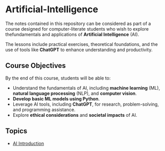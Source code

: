 # Artificial-Intelligence

The notes contained in this repository can be considered as part of a course designed for computer-literate students who wish to explore thefundamentals and applications of **Artificial Intelligence** (AI). 

The lessons include practical exercises, theoretical foundations, and the use of tools like **ChatGPT** to enhance understanding and productivity.

## Course Objectives

By the end of this course, students will be able to:

- Understand the fundamentals of AI, including **machine learning** (ML), **natural language processing** (NLP), and **computer vision**.
- **Develop basic ML models using Python**.
- Leverage AI tools, including **ChatGPT**, for research, problem-solving, and programming assistance.
- Explore **ethical considerations** and **societal impacts** of AI.

## Topics 

- [AI Introduction](../Artificial-Intelligence/AI-introduction.md)